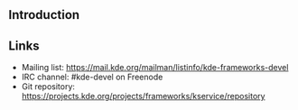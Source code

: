 # 

## Introduction

## Links

- Mailing list: <https://mail.kde.org/mailman/listinfo/kde-frameworks-devel>
- IRC channel: #kde-devel on Freenode
- Git repository: <https://projects.kde.org/projects/frameworks/kservice/repository>
